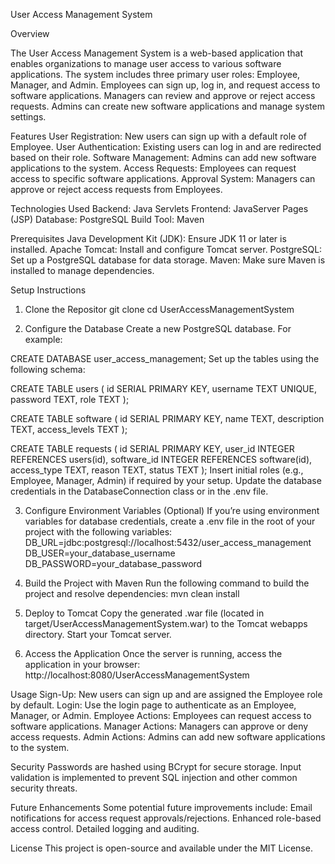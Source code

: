 User Access Management System

Overview

The User Access Management System is a web-based application that enables organizations to manage user access to various software applications. The system includes three primary user roles: Employee, Manager, and Admin.
Employees can sign up, log in, and request access to software applications.
Managers can review and approve or reject access requests.
Admins can create new software applications and manage system settings.

Features
User Registration: New users can sign up with a default role of Employee.
User Authentication: Existing users can log in and are redirected based on their role.
Software Management: Admins can add new software applications to the system.
Access Requests: Employees can request access to specific software applications.
Approval System: Managers can approve or reject access requests from Employees.

Technologies Used
Backend: Java Servlets
Frontend: JavaServer Pages (JSP)
Database: PostgreSQL
Build Tool: Maven

Prerequisites
Java Development Kit (JDK): Ensure JDK 11 or later is installed.
Apache Tomcat: Install and configure Tomcat server.
PostgreSQL: Set up a PostgreSQL database for data storage.
Maven: Make sure Maven is installed to manage dependencies.

Setup Instructions

1. Clone the Repositor
   git clone <repository-URL>
   cd UserAccessManagementSystem

2. Configure the Database
   Create a new PostgreSQL database. For example:

CREATE DATABASE user_access_management;
Set up the tables using the following schema:

CREATE TABLE users (
id SERIAL PRIMARY KEY,
username TEXT UNIQUE,
password TEXT,
role TEXT
);

CREATE TABLE software (
id SERIAL PRIMARY KEY,
name TEXT,
description TEXT,
access_levels TEXT
);

CREATE TABLE requests (
id SERIAL PRIMARY KEY,
user_id INTEGER REFERENCES users(id),
software_id INTEGER REFERENCES software(id),
access_type TEXT,
reason TEXT,
status TEXT
);
Insert initial roles (e.g., Employee, Manager, Admin) if required by your setup.
Update the database credentials in the DatabaseConnection class or in the .env file.

3. Configure Environment Variables (Optional)
   If you’re using environment variables for database credentials, create a .env file in the root of your project with the following variables:
   DB_URL=jdbc:postgresql://localhost:5432/user_access_management
   DB_USER=your_database_username
   DB_PASSWORD=your_database_password

4. Build the Project with Maven
   Run the following command to build the project and resolve dependencies:
   mvn clean install

5. Deploy to Tomcat
   Copy the generated .war file (located in target/UserAccessManagementSystem.war) to the Tomcat webapps directory.
   Start your Tomcat server.

6. Access the Application
   Once the server is running, access the application in your browser:
   http://localhost:8080/UserAccessManagementSystem

Usage
Sign-Up: New users can sign up and are assigned the Employee role by default.
Login: Use the login page to authenticate as an Employee, Manager, or Admin.
Employee Actions: Employees can request access to software applications.
Manager Actions: Managers can approve or deny access requests.
Admin Actions: Admins can add new software applications to the system.

Security
Passwords are hashed using BCrypt for secure storage.
Input validation is implemented to prevent SQL injection and other common security threats.

Future Enhancements
Some potential future improvements include:
Email notifications for access request approvals/rejections.
Enhanced role-based access control.
Detailed logging and auditing.

License
This project is open-source and available under the MIT License.
